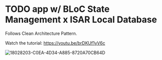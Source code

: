 # TODO app w/ BLoC State Management x ISAR Local Database

Follows Clean Architecture Pattern.

Watch the tutorial: https://youtu.be/brDKUf1yV6c

![18028203-C0EA-4D34-A885-8720A70CB64D](https://github.com/user-attachments/assets/61093f87-67d9-455a-9e6a-21485831d609)
